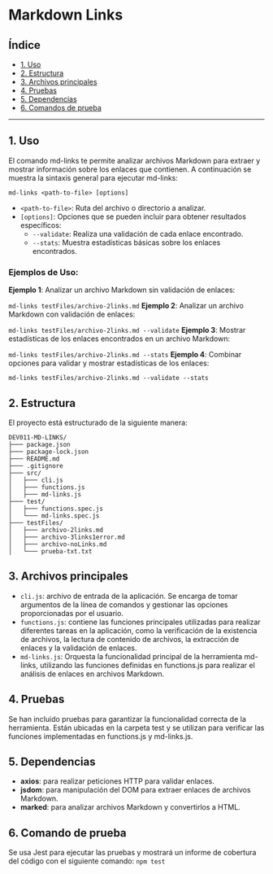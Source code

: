 # Markdown Links

## Índice

* [1. Uso](#1-uso)
* [2. Estructura](#2-estructura)
* [3. Archivos principales](#3-archivos-principales)
* [4. Pruebas](#4-pruebas)
* [5. Dependencias](#5-dependencias)
* [6. Comandos de prueba](#6-comandos-de-prueba)
***

## 1. Uso

El comando md-links te permite analizar archivos Markdown para extraer y 
mostrar información sobre los enlaces que contienen. A continuación se 
muestra la sintaxis general para ejecutar md-links:

`md-links <path-to-file> [options]`

* `<path-to-file>`: Ruta del archivo o directorio a analizar.
* `[options]`: Opciones que se pueden incluir para obtener resultados específicos:
    * `--validate`: Realiza una validación de cada enlace encontrado.
    * `--stats`: Muestra estadísticas básicas sobre los enlaces encontrados.
### **Ejemplos de Uso:**
**Ejemplo 1**: Analizar un archivo Markdown sin validación de enlaces:

`md-links testFiles/archivo-2links.md`
**Ejemplo 2**: Analizar un archivo Markdown con validación de enlaces:

`md-links testFiles/archivo-2links.md --validate`
**Ejemplo 3**: Mostrar estadísticas de los enlaces encontrados en un archivo Markdown:

`md-links testFiles/archivo-2links.md --stats`
**Ejemplo 4**: Combinar opciones para validar y mostrar estadísticas de los enlaces:

`md-links testFiles/archivo-2links.md --validate --stats`


## 2. Estructura

El proyecto está estructurado de la siguiente manera:
```
DEV011-MD-LINKS/
├─── package.json
├─── package-lock.json
├─── README.md
├─── .gitignore
├─── src/
│   ├─── cli.js
│   ├─── functions.js
│   ├─── md-links.js
├─── test/
│   ├─── functions.spec.js
│   └─── md-links.spec.js
├─── testFiles/
│   ├─── archivo-2links.md
│   ├─── archivo-3links1error.md
│   ├─── archivo-noLinks.md
│   └─── prueba-txt.txt
```

## 3. Archivos principales

* `cli.js`: archivo de entrada de la aplicación. Se encarga de tomar argumentos de la línea
    de comandos y gestionar las opciones proporcionadas por el usuario.
* `functions.js`: contiene las funciones principales utilizadas para realizar 
    diferentes tareas en la aplicación, como la verificación de la existencia de archivos,
    la lectura de contenido de archivos, la extracción de enlaces y la validación de enlaces.
* `md-links.js`: Orquesta la funcionalidad principal de la herramienta md-links, utilizando 
    las funciones definidas en functions.js para realizar el análisis de enlaces en archivos Markdown.


## 4. Pruebas

Se han incluido pruebas para garantizar la funcionalidad correcta de la herramienta. Están ubicadas 
en la carpeta test y se utilizan para verificar las funciones implementadas en functions.js y md-links.js.

## 5. Dependencias

* **axios**: para realizar peticiones HTTP para validar enlaces.
* **jsdom**: para manipulación del DOM para extraer enlaces de archivos Markdown.
* **marked**: para analizar archivos Markdown y convertirlos a HTML.

## 6. Comando de prueba
Se usa Jest para ejecutar las pruebas y mostrará un informe de cobertura del código con el siguiente comando:
`npm test`

